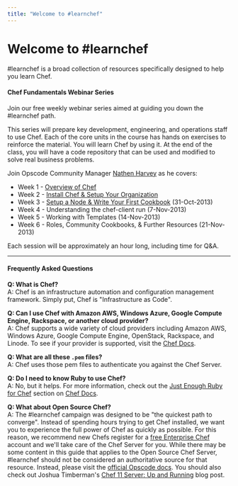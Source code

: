 ```yaml
---
title: "Welcome to #learnchef"
---
```


# Welcome to #learnchef
\#learnchef is a broad collection of resources specifically designed to help you learn Chef.

#### Chef Fundamentals Webinar Series
 Join our free weekly webinar series aimed at guiding you down the \#learnchef path.

This series will prepare key development, engineering, and operations staff to use Chef. Each of the core units in the course has hands on exercises to reinforce the material. You will learn Chef by using it. At the end of the class, you will have a code repository that can be used and modified to solve real business problems.

Join Opscode Community Manager [Nathen Harvey][nathenharvey-twitter] as he covers:

* Week 1 - [Overview of Chef][week1_webinar]
* Week 2 - [Install Chef & Setup Your Organization][week2_webinar]
* Week 3 - [Setup a Node & Write Your First Cookbook][week3_webinar] (31-Oct-2013)
* Week 4 - Understanding the chef-client run (7-Nov-2013)
* Week 5 - Working with Templates (14-Nov-2013)
* Week 6 - Roles, Community Cookbooks, & Further Resources (21-Nov-2013)

Each session will be approximately an hour long, including time for Q&A.

- - -

#### Frequently Asked Questions

**Q: What is Chef?**<br>
A: Chef is an infrastructure automation and configuration management framework. Simply put, Chef is "Infrastructure as Code".

**Q: Can I use Chef with Amazon AWS, Windows Azure, Google Compute Engine, Rackspace, or another cloud provider?**<br>
A: Chef supports a wide variety of cloud providers including Amazon AWS, Windows Azure, Google Compute Engine, OpenStack, Rackspace, and Linode. To see if your provider is supported, visit the [Chef Docs][knife-plugins].

**Q: What are all these `.pem` files?**<br>
A: Chef uses those pem files to authenticate you against the Chef Server.

**Q: Do I need to know Ruby to use Chef?**<br>
A: No, but it helps. For more information, check out the [Just Enough Ruby for Chef](http://docs.opscode.com/just_enough_ruby_for_chef.html) section on [Chef Docs](http://docs.opscode.com).

**Q: What about Open Source Chef?**<br>
A: The #learnchef campaign was designed to be "the quickest path to converge". Instead of spending hours trying to get Chef installed, we want you to experience the full power of Chef as quickly as possible. For this reason, we recommend new Chefs register for a [free Enterprise Chef](http://www.opscode.com/enterprise-chef/) account and we'll take care of the Chef Server for you. While there may be some content in this guide that applies to the Open Source Chef Server, #learnchef should not be considered an authoritative source for that resource. Instead, please visit the [official Opscode docs](http://docs.opscode.com). You should also check out Joshua Timberman's [Chef 11 Server: Up and Running](http://www.opscode.com/blog/2013/03/11/chef-11-server-up-and-running/) blog post.

[knife-plugins]: http://docs.opscode.com/chef/knife_plugins.html
[nathenharvey-twitter]: http://twitter.com/nathenharvey
[week1_webinar]: screencasts/fundi-webinar-week-1/
[week2_webinar]: screencasts/fundi-webinar-week-2/
[week3_webinar]: screencasts/fundi-webinar-week-3/